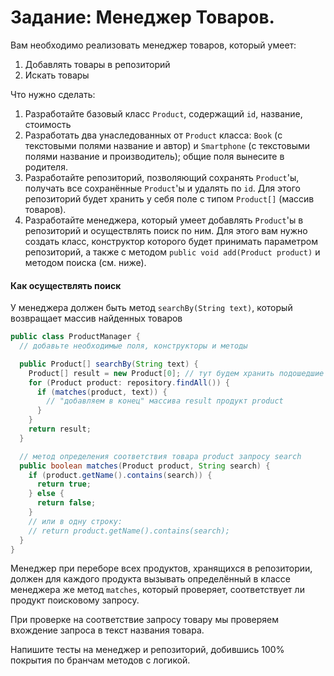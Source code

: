 # Задание: Менеджер Товаров.

Вам необходимо реализовать менеджер товаров, который умеет:

1. Добавлять товары в репозиторий
1. Искать товары

Что нужно сделать:
1. Разработайте базовый класс `Product`, содержащий `id`, название, стоимость
1. Разработать два унаследованных от `Product` класса: `Book` (с текстовыми полями название и автор) и `Smartphone` (с текстовыми полями название и производитель); общие поля вынесите в родителя.
1. Разработайте репозиторий, позволяющий сохранять `Product`'ы, получать все сохранённые `Product`'ы и удалять по `id`. Для этого репозиторий будет хранить у себя поле с типом `Product[]` (массив товаров).
1. Разработайте менеджера, который умеет добавлять `Product`'ы в репозиторий и осуществлять поиск по ним. Для этого вам нужно создать класс, конструктор которого будет принимать параметром репозиторий, а также с методом `publiс void add(Product product)` и методом поиска (см. ниже).

#### Как осуществлять поиск

У менеджера должен быть метод `searchBy(String text)`, который возвращает массив найденных товаров 

```java
public class ProductManager {
  // добавьте необходимые поля, конструкторы и методы

  public Product[] searchBy(String text) {
    Product[] result = new Product[0]; // тут будем хранить подошедшие запросу продукты
    for (Product product: repository.findAll()) {
      if (matches(product, text)) {
        // "добавляем в конец" массива result продукт product
      }
    }
    return result;
  }

  // метод определения соответствия товара product запросу search
  public boolean matches(Product product, String search) {
    if (product.getName().contains(search)) {
      return true;
    } else {
      return false;
    }
    // или в одну строку:
    // return product.getName().contains(search);
  }
}
```

Менеджер при переборе всех продуктов, хранящихся в репозитории, должен для каждого продукта вызывать определённый в классе менеджера же метод `matches`, который проверяет, соответствует ли продукт поисковому запросу.

При проверке на соответствие запросу товару мы проверяем вхождение запроса в текст названия товара.

Напишите тесты на менеджер и репозиторий, добившись 100% покрытия по бранчам методов с логикой.
